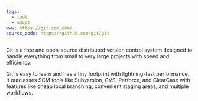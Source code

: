 ```yaml
---
tags:
  - tool
  - adopt
www: https://git-scm.com/
source_code: https://github.com/git/git
---
```

Git is a free and open-source distributed version control system designed to handle everything from small to very large projects with speed and efficiency.

Git is easy to learn and has a tiny footprint with lightning-fast performance. It outclasses SCM tools like Subversion, CVS, Perforce, and ClearCase with features like cheap local branching, convenient staging areas, and multiple workflows.